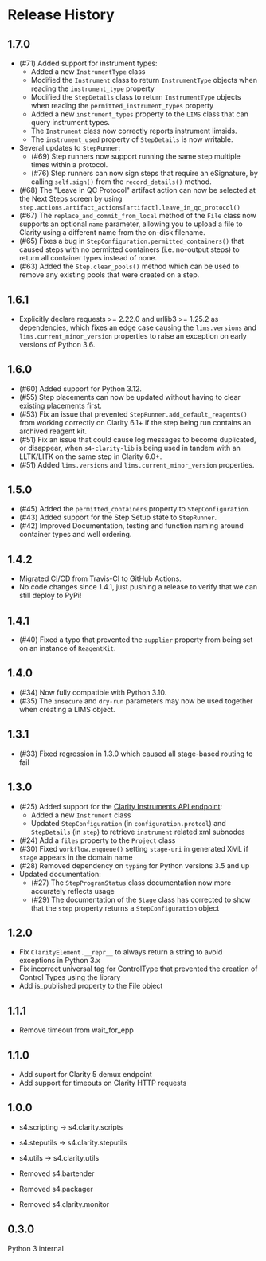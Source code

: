 Release History
===============
1.7.0
-
- (#71) Added support for instrument types:
   - Added a new `InstrumentType` class
   - Modified the `Instrument` class to return `InstrumentType` objects when reading the `instrument_type` property
   - Modified the `StepDetails` class to return `InstrumentType` objects when reading the `permitted_instrument_types` property
   - Added a new `instrument_types` property to the `LIMS` class that can query instrument types.
   - The `Instrument` class now correctly reports instrument limsids.
   - The `instrument_used` property of `StepDetails` is now writable.
- Several updates to `StepRunner`:
   - (#69) Step runners now support running the same step multiple times within a protocol.
   - (#76) Step runners can now sign steps that require an eSignature, by calling `self.sign()` from the `record_details()` method.
- (#68) The "Leave in QC Protocol" artifact action can now be selected at the Next Steps screen by using `step.actions.artifact_actions[artifact].leave_in_qc_protocol()`
- (#67) The `replace_and_commit_from_local` method of the `File` class now supports an optional `name` parameter, allowing you to upload a file to Clarity using a different name from the on-disk filename.
- (#65) Fixes a bug in `StepConfiguration.permitted_containers()` that caused steps with no permitted containers (i.e. no-output steps) to return all container types instead of none. 
- (#63) Added the `Step.clear_pools()` method which can be used to remove any existing pools that were created on a step.

1.6.1
-
- Explicitly declare requests >= 2.22.0 and urllib3 >= 1.25.2 as dependencies, which fixes an edge case causing the `lims.versions` and `lims.current_minor_version` properties to raise an exception on early versions of Python 3.6.

1.6.0
-
- (#60) Added support for Python 3.12.
- (#55) Step placements can now be updated without having to clear existing placements first.
- (#53) Fix an issue that prevented `StepRunner.add_default_reagents()` from working correctly on Clarity 6.1+ if the step being run contains an archived reagent kit.
- (#51) Fix an issue that could cause log messages to become duplicated, or disappear, when `s4-clarity-lib` is being used in tandem with an LLTK/LITK on the same step in Clarity 6.0+.
- (#51) Added `lims.versions` and `lims.current_minor_version` properties.

1.5.0
-
- (#45) Added the `permitted_containers` property to `StepConfiguration`.
- (#43) Added support for the Step Setup state to `StepRunner`.
- (#42) Improved Documentation, testing and function naming around container types and well ordering.

1.4.2
-
- Migrated CI/CD from Travis-CI to GitHub Actions.
- No code changes since 1.4.1, just pushing a release to verify that we can still deploy to PyPi!

1.4.1
-
- (#40) Fixed a typo that prevented the `supplier` property from being set on an instance of `ReagentKit`.

1.4.0
- 
- (#34) Now fully compatible with Python 3.10.
- (#35) The `insecure` and `dry-run` parameters may now be used together when creating a LIMS object.

1.3.1
-
- (#33) Fixed regression in 1.3.0 which caused all stage-based routing to fail

1.3.0
-
- (#25) Added support for the [Clarity Instruments API endpoint](https://d10e8rzir0haj8.cloudfront.net/5.3/rest.version.instruments.html):
   - Added a new `Instrument` class
   - Updated `StepConfiguration` (in `configuration.protcol`) and `StepDetails` (in `step`) to retrieve `instrument` related xml subnodes
- (#24) Add a `files` property to the `Project` class
- (#30) Fixed `workflow.enqueue()` setting `stage-uri` in generated XML if `stage` appears in the domain name
- (#28) Removed dependency on `typing` for Python versions 3.5 and up
- Updated documentation:
   - (#27) The `StepProgramStatus` class documentation now more accurately reflects usage
   - (#29) The documentation of the `Stage` class has corrected to show that the `step` property returns a `StepConfiguration` object

1.2.0
-
- Fix `ClarityElement.__repr__` to always return a string to avoid exceptions in Python 3.x  
- Fix incorrect universal tag for ControlType that prevented the creation of Control Types using the library
- Add is_published property to the File object

1.1.1
-
- Remove timeout from wait_for_epp

1.1.0
-
- Add suport for Clarity 5 demux endpoint
- Add support for timeouts on Clarity HTTP requests

1.0.0
-
- s4.scripting -> s4.clarity.scripts
- s4.steputils -> s4.clarity.steputils
- s4.utils -> s4.clarity.utils

- Removed s4.bartender
- Removed s4.packager
- Removed s4.clarity.monitor

0.3.0
-
Python 3 internal 